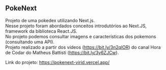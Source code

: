 ## PokeNext

Projeto de uma pokedex utilizando Next.js. <br />
Nesse projeto foram abordados conceitos introdutórios ao Next.JS, framework da biblioteca React.JS. <br />
No projeto podemos consultar imagens e características dos pokemons (consultando uma API). <br />
Projeto realizado a partir dos vídeos (https://bit.ly/3n2qlOR) do canal Hora de Codar do Matheus Battisti (https://bit.ly/3y6ZJCw).

Link do projeto: https://pokenext-virid.vercel.app/ 
